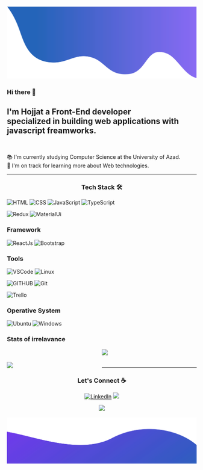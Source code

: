 ![TitleImage](./top.svg)

### Hi there 👋
## I'm Hojjat a Front-End developer </br> specialized in building web applications with javascript freamworks.
</br>

📚&nbsp;I'm currently studying Computer Science at the University of Azad.<br>
🌱&nbsp;I'm on track for learning more about Web technologies.<br>

---

<h3 align="center">Tech Stack 🛠</h3>

![HTML](https://img.shields.io/badge/HTML-239120?style=for-the-badge&logo=html5&logoColor=white)
![CSS](https://img.shields.io/badge/CSS-239120?&style=for-the-badge&logo=css3&logoColor=white)
![JavaScript](https://img.shields.io/badge/JavaScript-F7DF1E?style=for-the-badge&logo=javascript&logoColor=black)
![TypeScript](https://img.shields.io/badge/TypeScript-007ACC?style=for-the-badge&logo=typescript&logoColor=white)

![Redux](https://img.shields.io/badge/Redux-593D88?style=for-the-badge&logo=redux&logoColor=white)
![MaterialUi](https://img.shields.io/badge/Material--UI-0081CB?style=for-the-badge&logo=material-ui&logoColor=white)
### Framework
![ReactJs](https://img.shields.io/badge/React-20232A?style=for-the-badge&logo=react&logoColor=61DAFB)
![Bootstrap](https://img.shields.io/badge/Bootstrap-563D7C?style=for-the-badge&logo=bootstrap&logoColor=white)

### Tools

![VSCode](https://img.shields.io/badge/Visual_Studio_Code-0078D4?style=for-the-badge&logo=visual%20studio%20code&logoColor=white)
![Linux](https://img.shields.io/badge/Linux-FCC624?style=for-the-badge&logo=linux&logoColor=black)

![GITHUB](https://img.shields.io/badge/GitHub-100000?style=for-the-badge&logo=github&logoColor=white)
![Git](	https://img.shields.io/badge/GIT-E44C30?style=for-the-badge&logo=git&logoColor=white)

![Trello](https://img.shields.io/badge/Trello-0052CC?style=for-the-badge&logo=trello&logoColor=white)
### Operative System

![Ubuntu](https://img.shields.io/badge/Ubuntu-E95420?style=for-the-badge&logo=ubuntu&logoColor=white)
![Windows](https://img.shields.io/badge/Windows-0078D6?style=for-the-badge&logo=windows&logoColor=white)

### Stats of irrelavance

<a href="https://github.com/anuraghazra/convoychat" style="display: block; width: 50%; float: right;">
       <img align="top" src="https://github-readme-stats.vercel.app/api/top-langs/?username=Hojjat-mvi&layout=compact&hide=vue,php" />
   </a>
 </br>
 </br>

   <a href="https://github.com/anuraghazra/github-readme-stats" style="display: block; width: 50%; float: left;">
       <img align="top" src="https://github-readme-stats.vercel.app/api?username=Hojjat-mvi&hide=stars&count_private=true&show_icons=true" />
   </a>
   
   

---

<h3 align="center">Let's Connect ☕</h3>
<p align="center"> 
  <a href="https://linkedin.com/in/hojjat-musavi-380839170" target="_blank"><img src="https://img.shields.io/badge/-LinkedIn-%230077B5?style=for-the-badge&logo=linkedin&logoColor=white"  alt="LinkedIn"></a>
  <a href = "mailto:hx.musavi@gmail.com"><img src="https://img.shields.io/badge/-Email-%23333?style=for-the-badge&logo=gmail&logoColor=white" target="_blank"></a>
</p>

<p align="center">
    <img src = "https://komarev.com/ghpvc/?username=Hojjat-mvi&color=0d1117&style=flat-square">
</p>


![EndImage](./bottom.svg)
